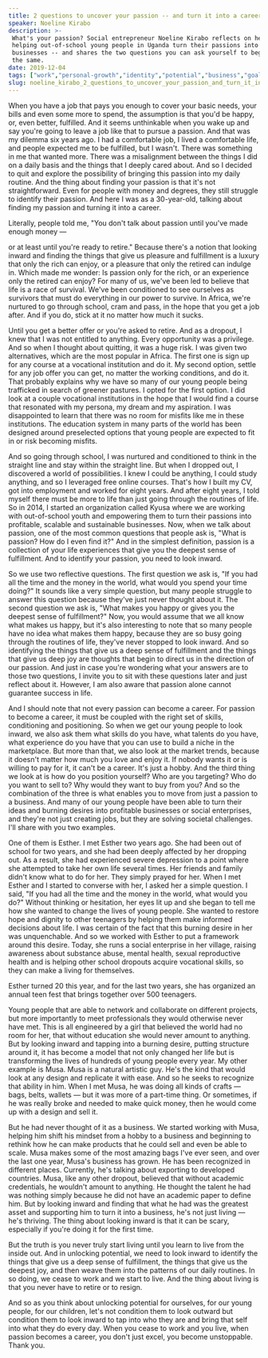 ```yaml
---
title: 2 questions to uncover your passion -- and turn it into a career
speaker: Noeline Kirabo
description: >-
 What's your passion? Social entrepreneur Noeline Kirabo reflects on her work
 helping out-of-school young people in Uganda turn their passions into profitable
 businesses -- and shares the two questions you can ask yourself to begin doing
 the same.
date: 2019-12-04
tags: ["work","personal-growth","identity","potential","business","goalsetting","success"]
slug: noeline_kirabo_2_questions_to_uncover_your_passion_and_turn_it_into_a_career
---
```


When you have a job that pays you enough to cover your basic needs, your bills and even
some more to spend, the assumption is that you'd be happy, or, even better, fulfilled. And
it seems unthinkable when you wake up and say you're going to leave a job like that to
pursue a passion. And that was my dilemma six years ago. I had a comfortable job, I lived
a comfortable life, and people expected me to be fulfilled, but I wasn't. There was
something in me that wanted more. There was a misalignment between the things I did on a
daily basis and the things that I deeply cared about. And so I decided to quit and explore
the possibility of bringing this passion into my daily routine. And the thing about
finding your passion is that it's not straightforward. Even for people with money and
degrees, they still struggle to identify their passion. And here I was as a 30-year-old,
talking about finding my passion and turning it into a career.

Literally, people told me, "You don't talk about passion until you've made enough money
—

or at least until you're ready to retire." Because there's a notion that looking inward
and finding the things that give us pleasure and fulfillment is a luxury that only the
rich can enjoy, or a pleasure that only the retired can indulge in. Which made me wonder:
Is passion only for the rich, or an experience only the retired can enjoy? For many of us,
we've been led to believe that life is a race of survival. We've been conditioned to see
ourselves as survivors that must do everything in our power to survive. In Africa, we're
nurtured to go through school, cram and pass, in the hope that you get a job after. And if
you do, stick at it no matter how much it sucks.

Until you get a better offer or you're asked to retire. And as a dropout, I knew that I
was not entitled to anything. Every opportunity was a privilege. And so when I thought
about quitting, it was a huge risk. I was given two alternatives, which are the most
popular in Africa. The first one is sign up for any course at a vocational institution and
do it. My second option, settle for any job offer you can get, no matter the working
conditions, and do it. That probably explains why we have so many of our young people
being trafficked in search of greener pastures. I opted for the first option. I did look at
a couple vocational institutions in the hope that I would find a course that resonated
with my persona, my dream and my aspiration. I was disappointed to learn that there was no
room for misfits like me in these institutions. The education system in many parts of the
world has been designed around preselected options that young people are expected to fit
in or risk becoming misfits.

And so going through school, I was nurtured and conditioned to think in the straight line
and stay within the straight line. But when I dropped out, I discovered a world of
possibilities. I knew I could be anything, I could study anything, and so I leveraged free
online courses. That's how I built my CV, got into employment and worked for eight years.
And after eight years, I told myself there must be more to life than just going through
the routines of life. So in 2014, I started an organization called Kyusa where we are
working with out-of-school youth and empowering them to turn their passions into
profitable, scalable and sustainable businesses. Now, when we talk about passion, one of
the most common questions that people ask is, "What is passion? How do I even find it?"
And in the simplest definition, passion is a collection of your life experiences that give
you the deepest sense of fulfillment. And to identify your passion, you need to look
inward.

So we use two reflective questions. The first question we ask is, "If you had all the time
and the money in the world, what would you spend your time doing?" It sounds like a very
simple question, but many people struggle to answer this question because they've just
never thought about it. The second question we ask is, "What makes you happy or gives you
the deepest sense of fulfillment?" Now, you would assume that we all know what makes us
happy, but it's also interesting to note that so many people have no idea what makes them
happy, because they are so busy going through the routines of life, they've never stopped
to look inward. And so identifying the things that give us a deep sense of fulfillment and
the things that give us deep joy are thoughts that begin to direct us in the direction of
our passion. And just in case you're wondering what your answers are to those two
questions, I invite you to sit with these questions later and just reflect about
it. However, I am also aware that passion alone cannot guarantee success in
life.

And I should note that not every passion can become a career. For passion to become a
career, it must be coupled with the right set of skills, conditioning and positioning. So
when we get our young people to look inward, we also ask them what skills do you have,
what talents do you have, what experience do you have that you can use to build a niche in
the marketplace. But more than that, we also look at the market trends, because it doesn't
matter how much you love and enjoy it. If nobody wants it or is willing to pay for it, it
can't be a career. It's just a hobby. And the third thing we look at is how do you position
yourself? Who are you targeting? Who do you want to sell to? Why would they want to buy
from you? And so the combination of the three is what enables you to move from just a
passion to a business. And many of our young people have been able to turn their ideas and
burning desires into profitable businesses or social enterprises, and they're not just
creating jobs, but they are solving societal challenges. I'll share with you two
examples.

One of them is Esther. I met Esther two years ago. She had been out of school for two
years, and she had been deeply affected by her dropping out. As a result, she had
experienced severe depression to a point where she attempted to take her own life several
times. Her friends and family didn't know what to do for her. They simply prayed for her.
When I met Esther and I started to converse with her, I asked her a simple question. I
said, "If you had all the time and the money in the world, what would you do?" Without
thinking or hesitation, her eyes lit up and she began to tell me how she wanted to change
the lives of young people. She wanted to restore hope and dignity to other teenagers by
helping them make informed decisions about life. I was certain of the fact that this
burning desire in her was unquenchable. And so we worked with Esther to put a framework
around this desire. Today, she runs a social enterprise in her village, raising awareness
about substance abuse, mental health, sexual reproductive health and is helping other
school dropouts acquire vocational skills, so they can make a living for
themselves.

Esther turned 20 this year, and for the last two years, she has organized an annual teen
fest that brings together over 500 teenagers.

Young people that are able to network and collaborate on different projects, but more
importantly to meet professionals they would otherwise never have met. This is all
engineered by a girl that believed the world had no room for her, that without education
she would never amount to anything. But by looking inward and tapping into a burning
desire, putting structure around it, it has become a model that not only changed her life
but is transforming the lives of hundreds of young people every year. My other example is
Musa. Musa is a natural artistic guy. He's the kind that would look at any design and
replicate it with ease. And so he seeks to recognize that ability in him. When I met Musa,
he was doing all kinds of crafts — bags, belts, wallets — but it was more of a part-time
thing. Or sometimes, if he was really broke and needed to make quick money, then he would
come up with a design and sell it.

But he had never thought of it as a business. We started working with Musa, helping him
shift his mindset from a hobby to a business and beginning to rethink how he can make
products that he could sell and even be able to scale. Musa makes some of the most amazing
bags I've ever seen, and over the last one year, Musa's business has grown. He has been
recognized in different places. Currently, he's talking about exporting to developed
countries. Musa, like any other dropout, believed that without academic credentials, he
wouldn't amount to anything. He thought the talent he had was nothing simply because he
did not have an academic paper to define him. But by looking inward and finding that what
he had was the greatest asset and supporting him to turn it into a business, he's not just
living — he's thriving. The thing about looking inward is that it can be scary, especially
if you're doing it for the first time.

But the truth is you never truly start living until you learn to live from the inside out.
And in unlocking potential, we need to look inward to identify the things that give us a
deep sense of fulfillment, the things that give us the deepest joy, and then weave them
into the patterns of our daily routines. In so doing, we cease to work and we start to
live. And the thing about living is that you never have to retire or to
resign.

And so as you think about unlocking potential for ourselves, for our young people, for our
children, let's not condition them to look outward but condition them to look inward to
tap into who they are and bring that self into what they do every day. When you cease to
work and you live, when passion becomes a career, you don't just excel, you become
unstoppable. Thank you.

<!--
ad_duration=3.33
comment_count=20
event="TEDWomen 2019"
external_duration=0
external_start_time=0
has_talk_citation=0
intro_duration=11.82
is_subtitle_required="False"
is_talk_featured="True"
language="en"
language_swap="False"
native_language="en"
number_of_related_talks=6
number_of_speakers=1
number_of_subtitled_videos=15
number_of_tags=7
number_of_talk_download_languages=15
number_of_talk_more_resources=0
number_of_talk_recommendations=0
number_of_talks_take_actions=1
post_ad_duration=0.83
published_timestamp="2020-03-26 15:02:29"
recording_date="2019-12-04"
speaker_description="Social entrepreneur"
speaker_is_published=1
speaker_name="Noeline Kirabo"
talk_more_resources=[]
talk_name="2 questions to uncover your passion -- and turn it into a career"
talks_tags=["work","personal-growth","identity","potential","business","goalsetting","success"]
url_audio="https://download.ted.com/talks/NoelineKirabo_2019W.mp3?apikey=acme-roadrunner"
url_photo_speaker="https://pe.tedcdn.com/images/ted/1f21e008a5555013bf0b2563d95020aa0d2026c4_254x191.jpg"
url_photo_talk="https://s3.amazonaws.com/talkstar-photos/uploads/d5fde677-0ab6-4a65-a2dd-15d80150cc80/NoelineKirabo_2019W-embed.jpg"
url_webpage="https://www.ted.com/talks/noeline_kirabo_2_questions_to_uncover_your_passion_and_turn_it_into_a_career"
video_type_name="TED Stage Talk"
-->